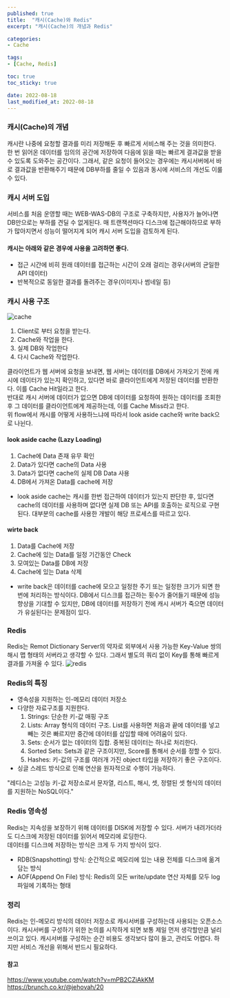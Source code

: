 ```yaml
---
published: true   
title:  "캐시(Cache)와 Redis"
excerpt: "캐시(Cache)의 개념과 Redis"

categories:
- Cache

tags:
- [Cache, Redis]

toc: true
toc_sticky: true

date: 2022-08-18
last_modified_at: 2022-08-18
---
```


### 캐시(Cache)의 개념
캐시란 나중에 요청할 결과를 미리 저장해둔 후 빠르게 서비스해 주는 것을 의미한다.    
한 번 읽어온 데이터를 임의의 공간에 저장하여 다음에 읽을 때는 빠르게 결과값을 받을 수 있도록 도와주는 공간이다. 그래서, 같은 요청이 들어오는 경우에는 캐시서버에서 바로 결과값을 반환해주기 때문에 DB부하를 줄일 수 있음과 동시에 서비스의 개선도 이룰 수 있다.

### 캐시 서버 도입
서비스를 처음 운영할 때는 WEB-WAS-DB의 구조로 구축하지만, 사용자가 늘어나면 DB만으로는 부하를 견딜 수 없게된다. 매 트랜잭션마다 디스크에 접근해야하므로 부하가 많아지면서 성능이 떨어지게 되어 캐시 서버 도입을 검토하게 된다.  

#### 캐시는 아래와 같은 경우에 사용을 고려하면 좋다.
- 접근 시간에 비히 원래 데이터를 접근하는 시간이 오래 걸리는 경우(서버의 균일한 API 데이터)
- 반복적으로 동일한 결과를 돌려주는 경우(이미지나 썸네일 등)

### 캐시 사용 구조
![cache](https://user-images.githubusercontent.com/62706198/185438590-ddf6b70c-2883-4d87-beca-50385317c02f.JPG)
1. Client로 부터 요청을 받는다.
2. Cache와 작업을 한다.
3. 실제 DB와 작업한다
4. 다시 Cache와 작업한다.

클라이언트가 웹 서버에 요청을 보내면, 웹 서버는 데이터를 DB에서 가져오기 전에 캐시에 데이터가 있는지 확인하고, 있다면 바로 클라이언트에게 저장된 데이터를 반환한다. 이를 Cache Hit일라고 한다.  
반대로 캐시 서버에 데이터가 없으면 DB에 데이터를 요청하여 원하는 데이터를 조회한 후 그 데이터를 클라이언트에게 제공하는데, 이를 Cache Miss라고 한다.   
위 flow에서 캐시를 어떻게 사용하느냐에 따라서 look aside cache와 write back으로 나뉜다.

#### look aside cache (Lazy Loading)
1. Cache에 Data 존재 유무 확인
2. Data가 있다면 cache의 Data 사용
3. Data가 없다면 cache의 실제 DB Data 사용
4. DB에서 가져온 Data를 cache에 저장
- look aside cache는 캐시를 한번 접근하여 데이터가 있는지 판단한 후, 있다면 cache의 데이터를 사용하며 없다면 실제 DB 또는 API를 호출하는 로직으로 구현된다. 대부분의 cache를 사용한 개발이 해당 프로세스를 따르고 있다.

#### wirte back
1. Data를 Cache에 저장
2. Cache에 있는 Data를 일정 기간동안 Check
3. 모여있는 Data를 DB에 저장
4. Cache에 있는 Data 삭제
- write back은 데이터를 cache에 모으고 일정한 주기 또는 일정한 크기가 되면 한번에 처리하는 방식이다. DB에서 디스크를 접근하는 횟수가 줄어들기 때문에 성능 향상을 기대할 수 있지만, DB에 데이터를 저장하기 전에 캐시 서버가 죽으면 데이터가 유실된다는 문제점이 있다.


### Redis 
Redis는 Remot Dictionary Server의 약자로 외부에서 사용 가능한 Key-Value 쌍의 해시 맵 형태의 서버라고 생각할 수 있다. 그래서 별도의 쿼리 없이 Key를 통해 빠르게 결과를 가져올 수 있다.
![redis](https://user-images.githubusercontent.com/62706198/185442009-fce80d43-b791-4dad-8540-804013cb5968.JPG)


### Redis의 특징
- 영속성을 지원하는 인-메모리 데이터 저장소
- 다양한 자료구조를 지원한다. 
    1. Strings: 단순한 키-값 매핑 구조
    2. Lists: Array 형식의 데이터 구조. List를 사용하면 처음과 끝에 데이터를 넣고 빼는 것은 빠르지만 중간에 데이터를 삽입할 때에 어려움이 있다.
    3. Sets: 순서가 없는 데이터의 집합. 중복된 데이터는 하나로 처리한다.
    4. Sorted Sets: Sets과 같은 구조이지만, Score를 통해서 순서를 정할 수 있다.
    5. Hashes: 키-값의 구조를 여러개 가진 object 타입을 저장하기 좋은 구조이다.
- 싱글 스레드 방식으로 인해 연산을 원자적으로 수행이 가능하다.

"레디스는 고성능 키-값 저장소로서 문자열, 리스트, 해시, 셋, 정렬된 셋 형식의 데이터를 지원하는 NoSQL이다."

### Redis 영속성
Redis는 지속성을 보장하기 위해 데이터를 DISK에 저장할 수 있다. 서버가 내려가더라도 디스크에 저장된 데이터를 읽어서 메모리에 로딩한다.   
데이터를 디스크에 저장하는 방식은 크게 두 가지 방식이 있다.
- RDB(Snapshotting) 방식: 순간적으로 메모리에 있는 내용 전체를 디스크에 옮겨 담는 방식
- AOF(Append On File) 방식: Redis의 모든 write/update 연산 자체를 모두 log 파일에 기록하는 형태

### 정리
Redis는 인-메모리 방식의 데이터 저장소로 캐시서버를 구성하는데 사용되는 오픈소스이다. 캐시서버를 구성하기 위한 논의를 시작하게 되면 보통 제일 먼저 생각할만큼 널리 쓰이고 있다. 캐시서버를 구성하는 순간 비용도 생각보다 많이 들고, 관리도 어렵다. 하지만 서비스 개선을 위해서 반드시 필요하다.

#### 참고
https://www.youtube.com/watch?v=mPB2CZiAkKM   
https://brunch.co.kr/@jehovah/20